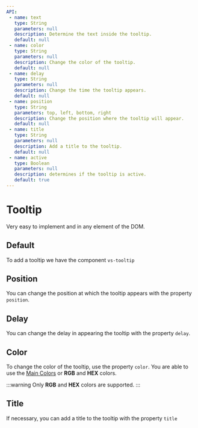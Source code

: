 ```yaml
---
API:
 - name: text
   type: String
   parameters: null
   description: Determine the text inside the tooltip.
   default: null
 - name: color
   type: String
   parameters: null
   description: Change the color of the tooltip.
   default: null
 - name: delay
   type: String
   parameters: null
   description: Change the time the tooltip appears.
   default: null
 - name: position
   type: String
   parameters: top, left, bottom, right
   description: Change the position where the tooltip will appear.
   default: null
 - name: title
   type: String
   parameters: null
   description: Add a title to the tooltip.
   default: null
 - name: active
   type: Boolean
   parameters: null
   description: determines if the tooltip is active.
   default: true
---
```


# Tooltip

<box header>

  Very easy to implement and in any element of the DOM.

</box>


<box>

## Default

To add a tooltip we have the component `vs-tooltip`

<vuecode md>
<template #demo>
  <Demos-Tooltip-Default />
</template>
<template #code>

```html
<template lang="html">
  <div class="centerx">
    <vs-tooltip text="Tooltip Default">
       <vs-switch v-model="switch1"/>
    </vs-tooltip>
    <vs-tooltip text="Tooltip Default">
      <vs-input-number v-model="number1"/>
    </vs-tooltip>
    <vs-tooltip text="Tooltip Default">
      <vs-button color="primary" type="border">Button</vs-button>
    </vs-tooltip>
  </div>
</template>

<script>
export default {
  data(){
    return {
      switch1:true,
      number1:10,
    }
  }
}
</script>
```

</template>
</vuecode>

</box>


<box>

## Position

You can change the position at which the tooltip appears with the property `position`.

<vuecode md>
<template #demo>
  <Demos-Tooltip-Position />
</template>
<template #code>

```html
<template lang="html">
  <div class="centerx">
    <vs-tooltip text="Tooltip position Left" position="left" >
      <vs-button type="gradient">Left</vs-button>
    </vs-tooltip>
    <vs-tooltip text="Tooltip position Top" position="top" >
      <vs-button type="gradient">Top</vs-button>
    </vs-tooltip>
    <vs-tooltip text="Tooltip position Bottom" position="bottom" >
      <vs-button type="gradient">Bottom</vs-button>
    </vs-tooltip>
    <vs-tooltip text="Tooltip position Right" position="right" >
      <vs-button type="gradient">Right</vs-button>
    </vs-tooltip>
  </div>
</template>
```

</template>
</vuecode>
</box>

<box>

## Delay

You can change the delay in appearing the tooltip with the property `delay`.

<vuecode md>
<template #demo>
  <Demos-Tooltip-Delay />
</template>
<template #code>

```html
<template lang="html">
  <div class="centerx">
    <vs-tooltip text="Tooltip default delay">
      <vs-button>Delay default</vs-button>
    </vs-tooltip>
    <vs-tooltip delay=".5s" text="Tooltip delay 0.5s">
      <vs-button>Delay 0.5s</vs-button>
    </vs-tooltip>
    <vs-tooltip delay="2s" text="Tooltip delay 2s">
      <vs-button>Delay 2s</vs-button>
    </vs-tooltip>
  </div>
</template>
```

</template>
</vuecode>
</box>

<box>

## Color

To change the color of the tooltip, use the property `color`. You are able to use the [Main Colors](/theme/) or **RGB** and **HEX** colors.

:::warning
  Only **RGB** and **HEX** colors are supported.
:::

<vuecode md>
<template #demo>
  <Demos-Tooltip-Color />
</template>
<template #code>

```html
<template lang="html">
  <div class="centerx">
    <vs-tooltip text="Tooltip default delay">
      <vs-button type="gradient">Default Color</vs-button>
    </vs-tooltip>
    <vs-tooltip color="primary" text="Tooltip default delay">
      <vs-button type="border">Color primary</vs-button>
    </vs-tooltip>
    <vs-tooltip color="success" text="Tooltip default delay">
      <vs-button color="success" type="border">Color success</vs-button>
    </vs-tooltip>
    <vs-tooltip color="danger" text="Tooltip default delay">
      <vs-button color="danger" type="border">Color danger</vs-button>
    </vs-tooltip>
    <vs-tooltip color="warning" text="Tooltip default delay">
      <vs-button color="warning" type="border">Color warning</vs-button>
    </vs-tooltip>
    <vs-tooltip color="dark" text="Tooltip default delay">
      <vs-button color="dark" type="border">Color dark</vs-button>
    </vs-tooltip>
    <vs-tooltip color="rgb(42, 207, 133)" text="Tooltip default delay">
      <vs-button color="rgb(42, 207, 133)" type="border">Color RGB</vs-button>
    </vs-tooltip>
    <vs-tooltip color="#4a0d6b" text="Tooltip default delay">
      <vs-button color="#4a0d6b" type="border">Color HEX</vs-button>
    </vs-tooltip>
  </div>
</template>
```

</template>
</vuecode>
</box>

<box>

## Title

If necessary, you can add a title to the tooltip with the property `title`

<vuecode md>
<template #demo>
  <Demos-Tooltip-Title />
</template>
<template #code>

```html
<template lang="html">
  <div class="centerx">
    <vs-tooltip
      title="Are you sure?"
      color="warning"
      text="Lorem ipsum dolor sit amet, consectetur adipiscing elit. Cras scelerisque non neque sed aliquet.">
       <vs-button color="warning" type="flat">Title Tooltip</vs-button>
    </vs-tooltip>
  </div>
</template>
```

</template>
</vuecode>
</box>

